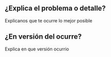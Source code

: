 ## ¿Explica el problema o detalle?
Explicanos que te ocurre lo mejor posible
## ¿En versión del ocurre?
Explica en que versión ocurrio
